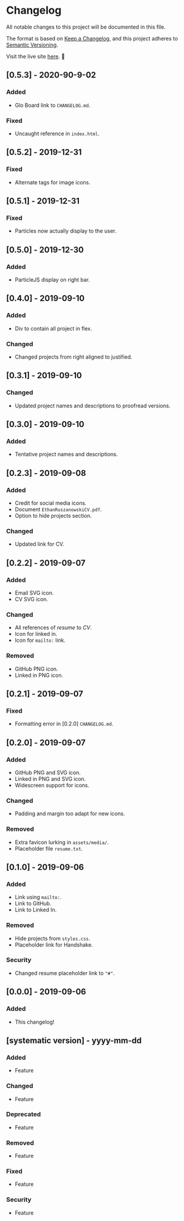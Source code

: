 # Changelog
All notable changes to this project will be documented in this file.

The format is based on [Keep a Changelog](https://keepachangelog.com/en/1.0.0/),
and this project adheres to [Semantic Versioning](https://semver.org/spec/v2.0.0.html).

Visit the live site [here](rusz.dev). :purple_heart:
## [0.5.3] - 2020-90-9-02
### Added
- Glo Board link to `CHANGELOG.md`.

### Fixed
- Uncaught reference in `index.html`.

## [0.5.2] - 2019-12-31
### Fixed
- Alternate tags for image icons.

## [0.5.1] - 2019-12-31
### Fixed
- Particles now actually display to the user.

## [0.5.0] - 2019-12-30
### Added
- ParticleJS display on right bar.

## [0.4.0] - 2019-09-10
### Added
- Div to contain all project in flex.

### Changed
- Changed projects from right aligned to justified.

## [0.3.1] - 2019-09-10
### Changed
- Updated project names and descriptions to proofread versions.

## [0.3.0] - 2019-09-10
### Added
- Tentative project names and descriptions.

## [0.2.3] - 2019-09-08
### Added
- Credit for social media icons.
- Document `EthanRuszanowskiCV.pdf`.
- Option to hide projects section.

### Changed
- Updated link for CV.

## [0.2.2] - 2019-09-07
### Added
- Email SVG icon.
- CV SVG icon.

### Changed
- All references of _resume_ to _CV_.
- Icon for linked in.
- Icon for `mailto:` link.

### Removed
- GitHub PNG icon.
- Linked in PNG icon.


## [0.2.1] - 2019-09-07
### Fixed
- Formatting error in [0.2.0] `CHANGELOG.md`.

## [0.2.0] - 2019-09-07
### Added
- GitHub PNG and SVG icon.
- Linked in PNG and SVG icon.
- Widescreen support for icons.

### Changed
- Padding and margin too adapt for new icons.

### Removed
- Extra favicon lurking in `assets/media/`.
- Placeholder file `resume.txt`.

## [0.1.0] - 2019-09-06
### Added
- Link using `mailto:`.
- Link to GitHub.
- Link to Linked In.

### Removed
- Hide projects from `styles.css`.
- Placeholder link for Handshake.

### Security
- Changed resume placeholder link to `"#"`.

## [0.0.0] - 2019-09-06
### Added
- This changelog!

## [systematic version] - yyyy-mm-dd
### Added
- Feature

### Changed
- Feature

### Deprecated
- Feature

### Removed
- Feature

### Fixed
- Feature

### Security
- Feature
